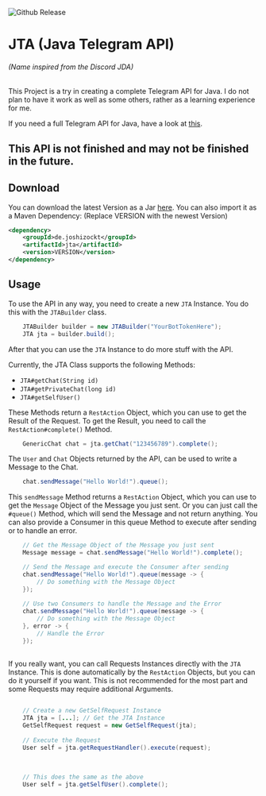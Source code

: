 ![Github Release](https://img.shields.io/github/v/release/JoshiCodes/JTA?include_prereleases)

# JTA (Java Telegram API)
###### (Name inspired from the Discord JDA)

This Project is a try in creating a complete Telegram API for Java.
I do not plan to have it work as well as some others, rather as a learning experience for me.

If you need a full Telegram API for Java, have a look at [this](https://github.com/pengrad/java-telegram-bot-api).

## This API is not finished and may not be finished in the future.

## Download
You can download the latest Version as a Jar [here](https://github.com/JoshiCodes/JTA/releases).
You can also import it as a Maven Dependency:
(Replace VERSION with the newest Version)
```xml
<dependency>
    <groupId>de.joshizockt</groupId>
    <artifactId>jta</artifactId>
    <version>VERSION</version>
</dependency>
```

## Usage

To use the API in any way, you need to create a new `JTA` Instance. You do this with the `JTABuilder` class.

```java
    JTABuilder builder = new JTABuilder("YourBotTokenHere");
    JTA jta = builder.build();
```

After that you can use the `JTA` Instance to do more stuff with the API.

Currently, the JTA Class supports the following Methods:
- `JTA#getChat(String id)`
- `JTA#getPrivateChat(long id)`
- `JTA#getSelfUser()`

These Methods return a `RestAction` Object, which you can use to get the Result of the Request.
To get the Result, you need to call the `RestAction#complete()` Method.

```java
    GenericChat chat = jta.getChat("123456789").complete();
```

The `User` and `Chat` Objects returned by the API, can be used to write a Message to the Chat.

```java
    chat.sendMessage("Hello World!").queue();
```

This `sendMessage` Method returns a `RestAction` Object, which you can use to get the `Message` Object of the Message you just sent.
Or you can just call the `#queue()` Method, which will send the Message and not return anything. You can also provide a Consumer in this queue Method to execute after sending or to handle an error.

```java
    // Get the Message Object of the Message you just sent
    Message message = chat.sendMessage("Hello World!").complete();

    // Send the Message and execute the Consumer after sending
    chat.sendMessage("Hello World!").queue(message -> {
        // Do something with the Message Object
    });
    
    // Use two Consumers to handle the Message and the Error
    chat.sendMessage("Hello World!").queue(message -> {
        // Do something with the Message Object
    }, error -> {
        // Handle the Error
    });
    
```

If you really want, you can call Requests Instances directly with the `JTA` Instance.
This is done automatically by the `RestAction` Objects, but you can do it yourself if you want.
This is not recommended for the most part and some Requests may require additional Arguments.

```java
    
    // Create a new GetSelfRequest Instance
    JTA jta = [...]; // Get the JTA Instance
    GetSelfRequest request = new GetSelfRequest(jta);
    
    // Execute the Request
    User self = jta.getRequestHandler().execute(request);
    
    
    
    // This does the same as the above
    User self = jta.getSelfUser().complete();    

```
